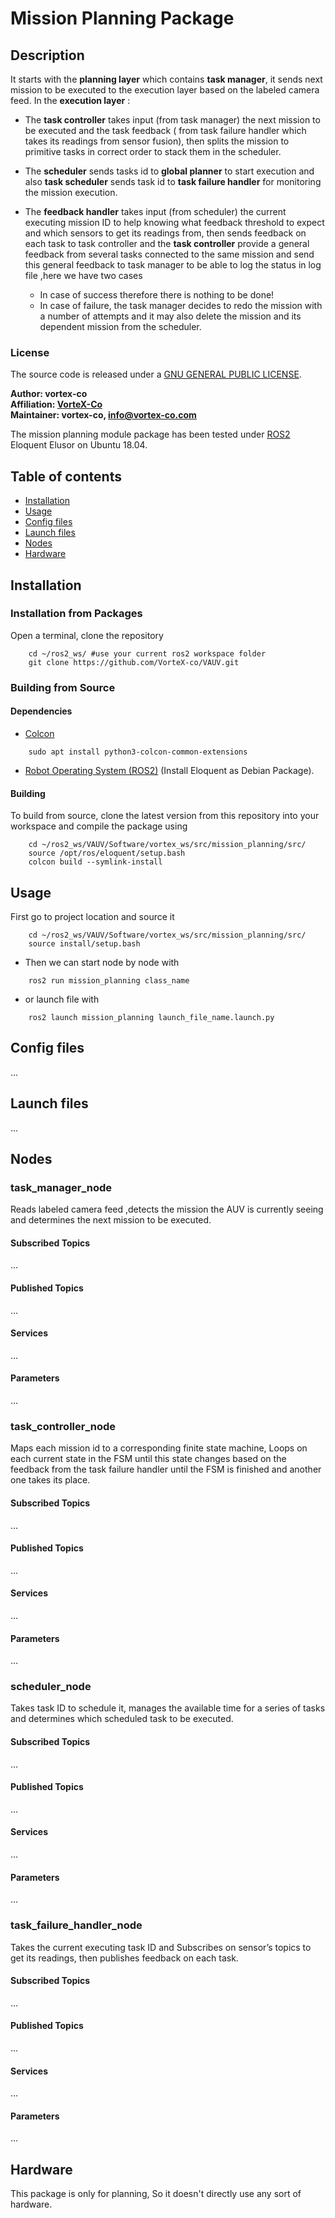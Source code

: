 # Mission Planning Package

## Description

It starts with the **planning layer** which contains **task manager**, it sends next mission to be executed to the execution layer based on the labeled camera feed.
In the **execution layer** :
* The **task controller** takes input (from task manager) the next mission to be executed and the task feedback ( from task failure handler which takes its readings from sensor fusion), then splits the mission to primitive tasks in correct order to stack them in the scheduler.

* The **scheduler**  sends tasks id to **global planner** to start execution and also **task scheduler** sends task id to **task failure handler** for monitoring the mission execution.

* The **feedback handler**  takes input (from scheduler) the current executing mission ID to help knowing what feedback threshold to expect and which sensors to get its readings from, then sends feedback on each task to task controller and the **task controller** provide a general feedback from several tasks connected to the same mission and send this general feedback to task manager to be able to log the status in log file ,here we have two cases 
    * In case of success therefore there is nothing to be done!	 
    * In case of failure, the task manager decides to redo the mission with a number of attempts and it may also delete the mission and its dependent mission from the scheduler.


### License

The source code is released under a [GNU GENERAL PUBLIC LICENSE](https://github.com/fatma-mohamed-98/VAUV/blob/master/LICENSE).

**Author: vortex-co<br />
Affiliation: [VorteX-Co](https://vortex-co.com/home)<br />
Maintainer: vortex-co, info@vortex-co.com**

The mission planning module package has been tested under [ROS2](https://index.ros.org/doc/ros2/) Eloquent Elusor on Ubuntu 18.04.

## Table of contents
* [Installation](#Installation)
* [Usage](#Usage)
* [Config files](#Config-files)
* [Launch files](#Launch-files)
* [Nodes](#Nodes)
* [Hardware](#hardware)


## Installation
### Installation from Packages

Open a terminal, clone the repository
~~~
	cd ~/ros2_ws/ #use your current ros2 workspace folder
	git clone https://github.com/VorteX-co/VAUV.git
~~~   

### Building from Source

#### Dependencies

- [Colcon](https://index.ros.org/doc/ros2/Tutorials/Colcon-Tutorial/)
~~~
	sudo apt install python3-colcon-common-extensions
~~~ 
- [Robot Operating System (ROS2)](https://index.ros.org/doc/ros2/Installation/Eloquent/Linux-Install-Debians/) (Install Eloquent as Debian Package).

#### Building

To build from source, clone the latest version from this repository into your workspace and compile the package using 
~~~
	cd ~/ros2_ws/VAUV/Software/vortex_ws/src/mission_planning/src/
	source /opt/ros/eloquent/setup.bash
	colcon build --symlink-install
~~~

## Usage

First go to project location and source it
~~~
	cd ~/ros2_ws/VAUV/Software/vortex_ws/src/mission_planning/src/
	source install/setup.bash
~~~
- Then we can start node by node with
~~~
	ros2 run mission_planning class_name
~~~
- or launch file with
~~~
	ros2 launch mission_planning launch_file_name.launch.py
~~~

## Config files

...

## Launch files

...

## Nodes

### task_manager_node

Reads labeled camera feed ,detects the mission the AUV is currently seeing and determines the next mission to be executed.

#### Subscribed Topics

...

#### Published Topics

...

#### Services

...

#### Parameters

...

### task_controller_node

Maps each mission id to a corresponding finite state machine, Loops on each current state in the FSM until this state changes based on the feedback from the task failure handler until the FSM is finished and another one takes its place.

#### Subscribed Topics

...

#### Published Topics

...

#### Services

...

#### Parameters

...

### scheduler_node

Takes task ID to schedule it, manages the available time for a series of tasks and determines which scheduled task to be executed.


#### Subscribed Topics

...

#### Published Topics

...

#### Services

...

#### Parameters

...

### task_failure_handler_node

Takes the current executing task ID and Subscribes on sensor’s topics to get its readings, then publishes feedback on each task.

#### Subscribed Topics	

...

#### Published Topics
	
...

#### Services

...

#### Parameters

...

## Hardware

This package is only for planning, So it doesn't directly use any sort of hardware.
